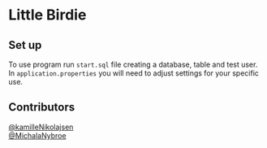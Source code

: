 # Little Birdie  

## Set up  
To use program run `start.sql` file creating a database, table and test user.  
In `application.properties` you will need to adjust settings for your specific
use.

## Contributors  
[@kamilleNikolajsen](https://github.com/kamilleNikolajsen)  
[@MichalaNybroe](https://github.com/MichalaNybroe)  